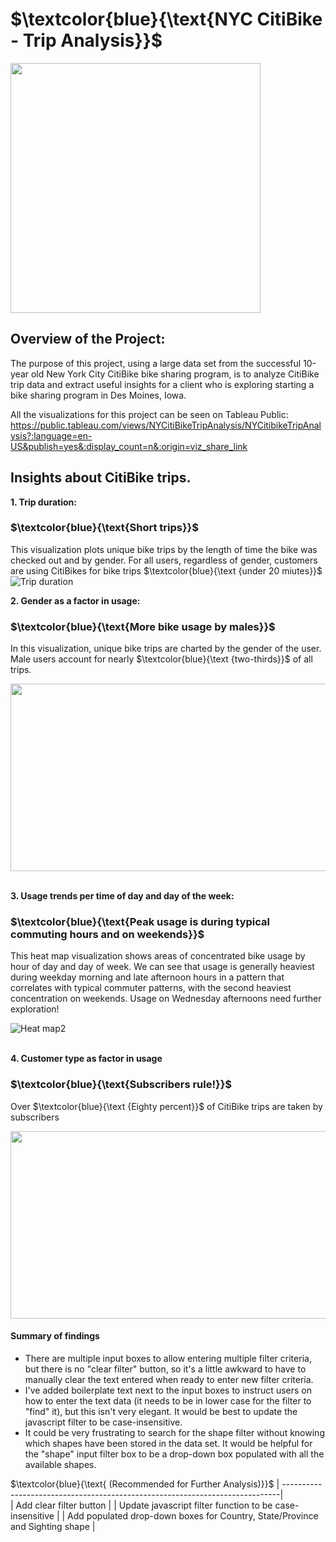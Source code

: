 
# $\textcolor{blue}{\text{NYC CitiBike - Trip Analysis}}$  
<img src="https://user-images.githubusercontent.com/107505166/191382719-f842b7f1-0274-4e24-a322-1598a4108065.PNG" width="400" height="400"> 

## Overview of the Project:
The purpose of this project, using a large data set from the successful 10-year old New York City CitiBike bike sharing program, is to analyze CitiBike trip data and extract useful insights for a client who is exploring starting a bike sharing program in Des Moines, Iowa.   

All the visualizations for this project can be seen on Tableau Public:   https://public.tableau.com/views/NYCitiBikeTripAnalysis/NYCitibikeTripAnalysis?:language=en-US&publish=yes&:display_count=n&:origin=viz_share_link  

## Insights about CitiBike trips.    
<b> 1. Trip duration:</b>   
###      $\textcolor{blue}{\text{Short trips}}$  
This visualization plots unique bike trips by the length of time the bike was checked out and by gender.   For all users, regardless of gender, customers are using CitiBikes for bike trips  $\textcolor{blue}{\text {under 20 miutes}}$  
![Trip duration](https://user-images.githubusercontent.com/107505166/191400549-50eff202-70f6-401e-a6a5-48a37c65ccac.PNG)

<b> 2. Gender as a factor in usage: </b> 
### $\textcolor{blue}{\text{More bike usage by males}}$  
In this visualization, unique bike trips are charted by the gender of the user.  Male users account for nearly $\textcolor{blue}{\text {two-thirds}}$  of all trips.  

<img src="https://user-images.githubusercontent.com/107505166/191404225-40fefa48-899b-43c0-b6b5-a5bfe86e23fa.PNG" width="600" height="300">

<b>   </b>  
<b>   </b> 
<b> 3. Usage trends per time of day and day of the week: </b> 
### $\textcolor{blue}{\text{Peak usage is during typical commuting hours and on weekends}}$  
This heat map visualization shows areas of concentrated bike usage by hour of day and day of week.  We can see that usage is generally heaviest during weekday morning and late afternoon hours in a pattern that correlates with typical commuter patterns, with the second heaviest concentration on weekends.   Usage on Wednesday afternoons need further exploration!  

![Heat map2](https://user-images.githubusercontent.com/107505166/191406526-73bdd1ec-aefe-4864-bc54-fa47a917ca1a.PNG)

<b>   </b>  
<b>   </b> 
<b> 4. Customer type as factor in usage </b> 
### $\textcolor{blue}{\text{Subscribers rule!}}$  
Over $\textcolor{blue}{\text {Eighty percent}}$ of CitiBike trips are taken by subscribers

<img src="https://user-images.githubusercontent.com/107505166/191409125-92c87bd0-6859-48e3-accf-8d6e9d066ef7.PNG" width="600" height="300">

#### Summary of findings 
* There are multiple input boxes to allow entering multiple filter criteria, but there is no "clear filter" button, so it's a little awkward to have to manually clear the text entered when ready to enter new filter criteria.
* I've added boilerplate text next to the input boxes to instruct users on how to enter the text data (it needs to be in lower case for the filter to "find" it), but this isn't very elegant.  It would be best to update the javascript filter to be case-insensitive.
* It could be very frustrating to search for the shape filter without knowing which shapes have been stored in the data set.   It would be helpful for the "shape" input filter box to be a drop-down box populated with all the available shapes.
 
$\textcolor{blue}{\text{ (Recommended for Further Analysis)}}$ 
| -----------------------------------------------------------------------------|                                            
| Add clear filter button                                                      |
| Update javascript filter function to be case-insensitive                     | 
| Add populated drop-down boxes for Country, State/Province and Sighting shape |
